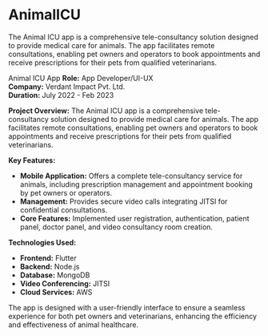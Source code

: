 # AnimalICU
The Animal ICU app is a comprehensive tele-consultancy solution designed to provide medical care for animals. The app facilitates remote consultations, enabling pet owners and operators to book appointments and receive prescriptions for their pets from qualified veterinarians.

 Animal ICU App
**Role:** App Developer/UI-UX  
**Company:** Verdant Impact Pvt. Ltd.  
**Duration:** July 2022 - Feb 2023

**Project Overview:**
The Animal ICU app is a comprehensive tele-consultancy solution designed to provide medical care for animals. The app facilitates remote consultations, enabling pet owners and operators to book appointments and receive prescriptions for their pets from qualified veterinarians.

**Key Features:**
- **Mobile Application:** Offers a complete tele-consultancy service for animals, including prescription management and appointment booking by pet owners or operators.
- **Management:** Provides secure video calls integrating JITSI for confidential consultations.
- **Core Features:** Implemented user registration, authentication, patient panel, doctor panel, and video consultancy room creation.

**Technologies Used:**
- **Frontend:** Flutter
- **Backend:** Node.js
- **Database:** MongoDB
- **Video Conferencing:** JITSI
- **Cloud Services:** AWS

The app is designed with a user-friendly interface to ensure a seamless experience for both pet owners and veterinarians, enhancing the efficiency and effectiveness of animal healthcare.
